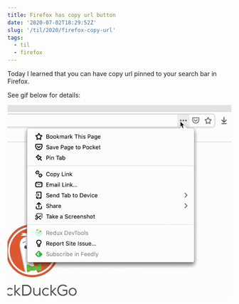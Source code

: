 ```yaml
---
title: Firefox has copy url button
date: '2020-07-02T18:29:52Z'
slug: '/til/2020/firefox-copy-url'
tags:
  - til
  - firefox
---
```


Today I learned that you can have copy url pinned to your search bar in Firefox.

See gif below for details:

![gif in action](./firefox-share-url.gif)
